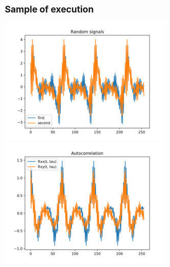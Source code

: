 # Sample of execution 
![alt-text](https://github.com/AleksandrTolstoy/real-time-systems/blob/master/autocorrelation/samples/random%20signals.png)
![alt-text](https://github.com/AleksandrTolstoy/real-time-systems/blob/master/autocorrelation/samples/autocorrelation.png)
